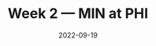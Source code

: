 ---
layout: game
title: Week 2 — MIN at PHI
season: 2022
game_id: 2022_02_MIN_PHI
week: 2
date: 2022-09-19
home_team: PHI
away_team: MIN
final_home: 24
final_away: 7
pbp_url: /assets/data/pbp/2022/2022_02_MIN_PHI.csv.gz
---